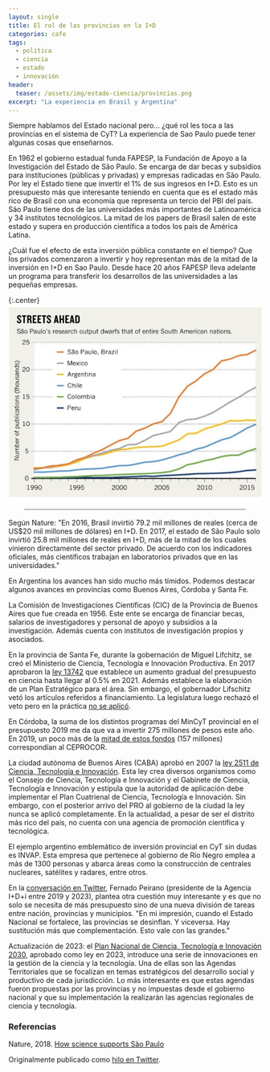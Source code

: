 ```yaml
---
layout: single
title: El rol de las provincias en la I+D
categories: cafe
tags:
  - política
  - ciencia
  - estado
  - innovación
header:
  teaser: /assets/img/estado-ciencia/provincias.png
excerpt: "La experiencia en Brasil y Argentina"
---
```


Siempre hablamos del Estado nacional pero... ¿qué rol les toca a las provincias en el sistema de CyT? La experiencia de Sao Paulo puede tener algunas cosas que enseñarnos.

En 1962 el gobierno estadual funda FAPESP, la Fundación de Apoyo a la Investigación del Estado de São Paulo. Se encarga de dar becas y subsidios para instituciones (públicas y privadas) y empresas radicadas en São Paulo. Por ley el Estado tiene que invertir el 1% de sus ingresos en I+D. Esto es un presupuesto más que interesante teniendo en cuenta que es el estado más rico de Brasil con una economía que representa un tercio del PBI del país. São Paulo tiene dos de las universidades más importantes de Latinoamérica y 34 institutos tecnológicos. La mitad de los papers de Brasil salen de este estado y supera en producción científica a todos los país de América Latina.

¿Cuál fue el efecto de esta inversión pública constante en el tiempo? Que los privados comenzaron a invertir y hoy representan más de la mitad de la inversión en I+D en Sao Paulo. Desde hace 20 años FAPESP lleva adelante un programa para transferir los desarrollos de las universidades a las pequeñas empresas.

{:.center}
![saopaulo](/assets/img/estado-ciencia/sao-paulo.jpeg)
<br>

Según Nature: "En 2016, Brasil invirtió 79.2 mil millones de reales (cerca de US$20 mil millones de dólares) en I+D. En 2017, el estado de São Paulo solo invirtió 25.8 mil millones de reales en I+D, más de la mitad de los cuales vinieron directamente del sector privado. De acuerdo con los indicadores oficiales, más científicos trabajan en laboratorios privados que en las universidades."

En Argentina los avances han sido mucho más tímidos. Podemos destacar algunos avances en provincias como Buenos Aires, Córdoba y Santa Fe.

La Comisión de Investigaciones Científicas (CIC) de la Provincia de Buenos Aires que fue creada en 1956. Este ente se encarga de financiar becas, salarios de investigadores y personal de apoyo y subsidios a la investigación. Además cuenta con institutos de investigación propios y asociados.

En la provincia de Santa Fe, durante la gobernación de Miguel Lifchitz, se creó el Ministerio de Ciencia, Tecnología e Innovación Productiva. En 2017 aprobaron la <a href="https://santafe.gov.ar/boletinoficial/recursos/boletines/19-7-2018ley13742-2018.html">ley 13742</a> que establece un aumento gradual del presupuesto en ciencia hasta llegar al 0.5% en 2021. Además establece la elaboración de un Plan Estratégico para el área. Sin embargo, el gobernador Lifschitz vetó los artículos referidos a financiamiento. La legislatura luego rechazó el veto pero en la práctica <a href="https://x.com/pablo_bolcatto/status/1071494081203896320?s=20">no se aplicó</a>.

En Córdoba, la suma de los distintos programas del MinCyT provincial en el presupuesto 2019 me da que va a invertir 275 millones de pesos este año. En 2019, un poco más de la <a href="http://cba.gov.ar/presupuesto-provincial-ano-2019/">mitad de estos fondos</a> (157 millones) correspondían al CEPROCOR.

La ciudad autónoma de Buenos Aires (CABA) aprobó en 2007 la <a href="https://boletinoficial.buenosaires.gob.ar/normativaba/norma/111824">ley 2511 de Ciencia, Tecnología e Innovación</a>. Esta ley crea diversos organismos como el Consejo de Ciencia, Tecnología e Innovación y el Gabinete de Ciencia, Tecnología e Innovación y estipula que la autoridad de aplicación debe implementar el Plan Cuatrienal de Ciencia, Tecnología e Innovación. Sin embargo, con el posterior arrivo del PRO al gobierno de la ciudad la ley nunca se aplicó completamente. En la actualidad, a pesar de ser el distrito más rico del país, no cuenta con una agencia de promoción científica y tecnológica.

El ejemplo argentino emblemático de inversión provincial en CyT sin dudas es INVAP. Esta empresa que pertenece al gobierno de Rio Negro emplea a más de 1300 personas y abarca áreas como la construcción de centrales nucleares, satélites y radares, entre otros.

En la <a href="https://x.com/ferpeirano/status/1121056481388965888?s=20">conversación en Twitter</a>, Fernado Peirano (presidente de la Agencia I+D+i entre 2019 y 2023), plantea otra cuestión muy interesante y es que no solo se necesita de más presupuesto sino de una nueva división de tareas entre nación, provincias y municipios. "En mi impresión, cuando el Estado Nacional se fortalece, las provincias se desinflan. Y viceversa. Hay sustitución más que complementación. Esto vale con las grandes."

Actualización de 2023: el <a href="https://www.boletinoficial.gob.ar/detalleAviso/primera/296574/20231023">Plan Nacional de Ciencia, Tecnología e Innovación 2030</a>, aprobado como ley en 2023, introduce una serie de innovaciones en la gestión de la ciencia y la tecnología. Una de ellas son las Agendas Territoriales que se focalizan en temas estratégicos del desarrollo social y productivo de cada jurisdicción. Lo más interesante es que estas agendas fueron propuestas por las provincias y no impuestas desde el gobierno nacional y que su implementación la realizarán las agencias regionales de ciencia y tecnología.

<h3>Referencias</h3> 
Nature, 2018. <a href="https://nature.com/articles/d41586-018-07536-1">How science supports São Paulo</a>

Originalmente publicado como <a href="https://twitter.com/germangfeler/status/1120878140526616577">hilo en Twitter</a>.
